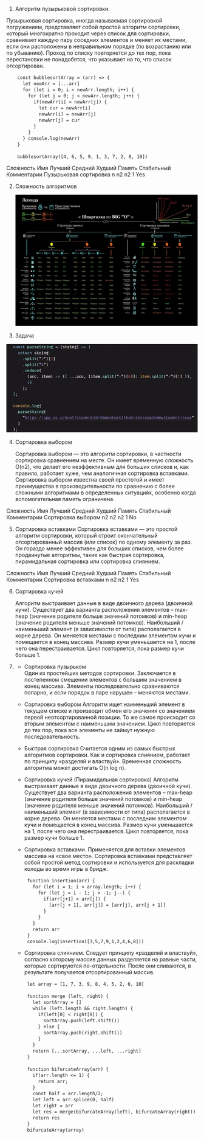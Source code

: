 1. Алгоритм пузырьковой сортировки.

  Пузырьковая сортировка, иногда называемая сортировкой погружением, представляет собой простой алгоритм сортировки, который многократно проходит через список для сортировки, сравнивает каждую пару соседних элементов и меняет их местами, если они расположены в неправильном порядке (по возрастанию или по убыванию). Проход по списку повторяется до тех пор, пока перестановки не понадобятся, что указывает на то, что список отсортирован.


        const bubblesortArray = (arr) => {
          let newArr = [...arr]
          for (let i = 0; i < newArr.length; i++) {
            for (let j = 0; j < newArr.length; j++) {
              if(newArr[i] < newArr[j]) {
                let cur = newArr[i]
                newArr[i] = newArr[j]
                newArr[j] = cur
              }      
            }    
          } console.log(newArr)
        }

        bubblesortArray([4, 6, 5, 9, 1, 3, 7, 2, 8, 10])

  Сложность
  Имя	                    Лучший	Средний	Худший	Память	Стабильный	Комментарии
  Пузырьковая сортировка    n	      n2	    n2	    1	        Yes	
	      


2. Сложность алгоритмов
  
   ![](./BIG_O.png)      



3. Задача

![](./2022-06-17_18-39-12.png)


4. Сортировка выбором

   Сортировка выбором — это алгоритм сортировки, в частности сортировка сравнением на месте. Он имеет временную сложность O(n2), что делает его неэффективным для больших списков и, как правило, работает хуже, чем аналогичная сортировка вставками. Сортировка выбором известна своей простотой и имеет преимущества в производительности по сравнению с более сложными алгоритмами в определенных ситуациях, особенно когда вспомогательная память ограничена.

Сложность
Имя	                Лучший	Средний	Худший	Память	Стабильный	Комментарии
Сортировка выбором	  n2	    n2	    n2	    1	        No


5. Сортировка вставками
   Сортировка вставками — это простой алгоритм сортировки, который строит окончательный отсортированный массив (или список) по одному элементу за раз. Он гораздо менее эффективен для больших списков, чем более продвинутые алгоритмы, такие как быстрая сортировка, пирамидальная сортировка или сортировка слиянием.

Сложность
Имя	                  Лучший	Средний	Худший	Память	Стабильный	Комментарии
Сортировка вставками	  n	      n2	    n2	    1	       Yes


6. Сортировка кучей

   Алгоритм выстраивает данные в виде двоичного дерева (двоичной кучи). Существует два варианта расположения элементов – max-heap (значение родителя больше значений потомков) и min-heap (значение родителя меньше значений потомков). Наибольший / наименьший элемент (в зависимости от типа) располагается в корне дерева. Он меняется местами с последним элементом кучи и помещается в конец массива. Размер кучи уменьшается на 1, после чего она перестраивается. Цикл повторяется, пока размер кучи больше 1.


7. * Сортировка пузырьком	
    Один из простейших методов сортировки. Заключается в постепенном смещении элементов с большим значением в конец массива. Элементы последовательно сравниваются попарно, и если порядок в паре нарушен – меняются местами.

   * Сортировка выбором
   	Алгоритм ищет наименьший элемент в текущем списке и производит обмен его значения со значением первой неотсортированной позиции. То же самое происходит со вторым элементом с наименьшим значением. Цикл повторяется до тех пор, пока все элементы не займут нужную последовательность.
   
   * Быстрая сортировка
   	Считается одним из самых быстрых алгоритмов сортировки. Как и сортировка слиянием, работает по принципу «разделяй и властвуй». Временная сложность алгоритма может достигать O(n log n).

   * Сортировка кучей (Пирамидальная сортировка)
   	Алгоритм выстраивает данные в виде двоичного дерева (двоичной кучи). Существует два варианта расположения элементов – max-heap (значение родителя больше значений потомков) и min-heap (значение родителя меньше значений потомков). Наибольший / наименьший элемент (в зависимости от типа) располагается в корне дерева. Он меняется местами с последним элементом кучи и помещается в конец массива. Размер кучи уменьшается на 1, после чего она перестраивается. Цикл повторяется, пока размер кучи больше 1.

   * Сортировка вставками.
   	Применяется для вставки элементов массива на «свое место». Сортировка вставками представляет собой простой метод сортировки и используется для раскладки колоды во время игры в бридж.


          function insertion(arr) {            
            for (let i = 1; i < array.length; i++) {
              for (let j = i - 1; j > -1; j--) {
                if(arr[j+1] < arr[j]) {
                  [arr[j + 1], arr[j]] = [arr[j], arr[j + 1]]
                }    
              }    
            }
            return arr
          }
          console.log(insertion([3,5,7,9,1,2,4,6,8]))



   * Сортировка слиянием. 
   	  Следует принципу «разделяй и властвуй», согласно которому массив данных разделяется на равные части, которые сортируются по-отдельности. После они сливаются, в результате получается отсортированный массив.   

        
          let array = [1, 7, 3, 9, 8, 4, 5, 2, 6, 10]

          function merge (left, right) {
            let sortArray = []
            while (left.length && right.length) {
              if(left[0] < right[0]) {
                sortArray.push(left.shift())
              } else {
                sortArray.push(right.shift())
              }
            }
            return [...sortArray, ...left, ...right]
          }

          function bifurcateArray(arr) {
            if(arr.length <= 1) {
              return arr;
            }
            const half = arr.length/2;
            let left = arr.splice(0, half)
            let right = arr
            let res = merge(bifurcateArray(left), bifurcateArray(right))
            return res
          }
          bifurcateArray(array)